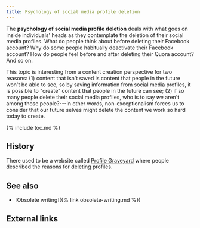 ```yaml
---
title: Psychology of social media profile deletion
---
```


The **psychology of social media profile deletion** deals with what
goes on inside individuals' heads as they contemplate the deletion of
their social media profiles. What do people think about before
deleting their Facebook account? Why do some people habitually
deactivate their Facebook account? How do people feel before and after
deleting their Quora account? And so on.

This topic is interesting from a content creation perspective for two
reasons: (1) content that isn't saved is content that people in the
future won't be able to see, so by saving information from social
media profiles, it is possible to "create" content that people in the
future can see; (2) if so many people delete their social media
profiles, who is to say *we* aren't among those people?---in other
words, non-exceptionalism forces us to consider that our future selves
might delete the content we work so hard today to create.

{% include toc.md %}

## History

There used to be a website called [Profile
Graveyard](http://www.talentzoo.com/digital-pivot/blog_news.php?articleID=12424)
where people described the reasons for deleting profiles.

## See also

- [Obsolete writing]({% link obsolete-writing.md %})

## External links
